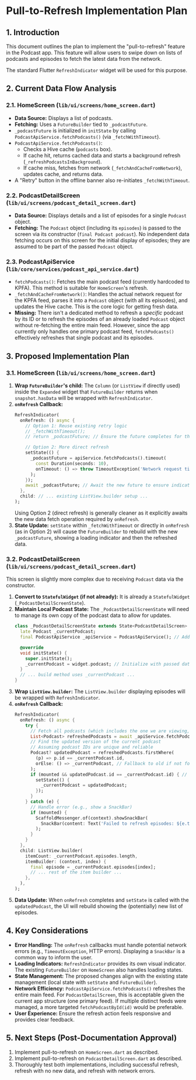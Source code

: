 # Pull-to-Refresh Implementation Plan

## 1. Introduction

This document outlines the plan to implement the "pull-to-refresh" feature in the Podcast app. This feature will allow users to swipe down on lists of podcasts and episodes to fetch the latest data from the network.

The standard Flutter `RefreshIndicator` widget will be used for this purpose.

## 2. Current Data Flow Analysis

### 2.1. HomeScreen (`lib/ui/screens/home_screen.dart`)

-   **Data Source:** Displays a list of podcasts.
-   **Fetching:** Uses a `FutureBuilder` tied to `_podcastFuture`.
-   `_podcastFuture` is initialized in `initState` by calling `PodcastApiService.fetchPodcasts()` (via `_fetchWithTimeout`).
-   `PodcastApiService.fetchPodcasts()`:
    -   Checks a Hive cache (`podcasts` box).
    -   If cache hit, returns cached data and starts a background refresh (`_refreshPodcastsInBackground`).
    -   If cache miss, fetches from network (`_fetchAndCacheFromNetwork`), updates cache, and returns data.
-   A "Retry" button in the offline banner also re-initiates `_fetchWithTimeout`.

### 2.2. PodcastDetailScreen (`lib/ui/screens/podcast_detail_screen.dart`)

-   **Data Source:** Displays details and a list of episodes for a single `Podcast` object.
-   **Fetching:** The `Podcast` object (including its `episodes`) is passed to the screen via its constructor (`final Podcast podcast`). No independent data fetching occurs on this screen for the initial display of episodes; they are assumed to be part of the passed `Podcast` object.

### 2.3. PodcastApiService (`lib/core/services/podcast_api_service.dart`)

-   `fetchPodcasts()`: Fetches the main podcast feed (currently hardcoded to KPFA). This method is suitable for `HomeScreen`'s refresh.
-   `_fetchAndCacheFromNetwork()`: Handles the actual network request for the KPFA feed, parses it into a `Podcast` object (with all its episodes), and updates the Hive cache. This is the core logic for getting fresh data.
-   **Missing:** There isn't a dedicated method to refresh a *specific* podcast by its ID or to refresh the episodes of an already loaded `Podcast` object without re-fetching the entire main feed. However, since the app currently only handles one primary podcast feed, `fetchPodcasts()` effectively refreshes that single podcast and its episodes.

## 3. Proposed Implementation Plan

### 3.1. HomeScreen (`lib/ui/screens/home_screen.dart`)

1.  **Wrap `FutureBuilder`'s child:** The `Column` (or `ListView` if directly used) inside the `Expanded` widget that `FutureBuilder` returns when `snapshot.hasData` will be wrapped with `RefreshIndicator`.
2.  **`onRefresh` Callback:**
    ```dart
    RefreshIndicator(
      onRefresh: () async {
        // Option 1: Reuse existing retry logic
        // _fetchWithTimeout(); 
        // return _podcastFuture; // Ensure the future completes for the indicator

        // Option 2: More direct refresh
        setState(() {
          _podcastFuture = apiService.fetchPodcasts().timeout(
            const Duration(seconds: 10),
            onTimeout: () => throw TimeoutException('Network request timed out'),
          );
        });
        await _podcastFuture; // Await the new future to ensure indicator shows
      },
      child: // ... existing ListView.builder setup ...
    );
    ```
    Using Option 2 (direct refresh) is generally cleaner as it explicitly awaits the new data fetch operation required by `onRefresh`.
3.  **State Update:** `setState` within `_fetchWithTimeout` or directly in `onRefresh` (as in Option 2) will cause the `FutureBuilder` to rebuild with the new `_podcastFuture`, showing a loading indicator and then the refreshed data.

### 3.2. PodcastDetailScreen (`lib/ui/screens/podcast_detail_screen.dart`)

This screen is slightly more complex due to receiving `Podcast` data via the constructor.

1.  **Convert to `StatefulWidget` (if not already):** It is already a `StatefulWidget` (`_PodcastDetailScreenState`).
2.  **Maintain Local Podcast State:** The `_PodcastDetailScreenState` will need to manage its own copy of the podcast data to allow for updates.
    ```dart
    class _PodcastDetailScreenState extends State<PodcastDetailScreen> {
      late Podcast _currentPodcast;
      final PodcastApiService _apiService = PodcastApiService(); // Add service instance

      @override
      void initState() {
        super.initState();
        _currentPodcast = widget.podcast; // Initialize with passed data
      }
      // ... build method uses _currentPodcast ...
    }
    ```
3.  **Wrap `ListView.builder`:** The `ListView.builder` displaying episodes will be wrapped with `RefreshIndicator`.
4.  **`onRefresh` Callback:**
    ```dart
    RefreshIndicator(
      onRefresh: () async {
        try {
          // Fetch all podcasts (which includes the one we are viewing, updated)
          List<Podcast> refreshedPodcasts = await _apiService.fetchPodcasts(); 
          // Find the updated version of the current podcast
          // Assuming podcast IDs are unique and reliable
          Podcast? updatedPodcast = refreshedPodcasts.firstWhere(
            (p) => p.id == _currentPodcast.id,
            orElse: () => _currentPodcast, // Fallback to old if not found (should not happen)
          );
          if (mounted && updatedPodcast.id == _currentPodcast.id) { // Check if still mounted and ID matches
            setState(() {
              _currentPodcast = updatedPodcast;
            });
          }
        } catch (e) {
          // Handle error (e.g., show a SnackBar)
          if (mounted) {
            ScaffoldMessenger.of(context).showSnackBar(
              SnackBar(content: Text('Failed to refresh episodes: ${e.toString()}')),
            );
          }
        }
      },
      child: ListView.builder(
        itemCount: _currentPodcast.episodes.length,
        itemBuilder: (context, index) {
          final episode = _currentPodcast.episodes[index];
          // ... rest of the item builder ...
        },
      ),
    );
    ```
5.  **Data Update:** When `onRefresh` completes and `setState` is called with the `updatedPodcast`, the UI will rebuild showing the (potentially) new list of episodes.

## 4. Key Considerations

-   **Error Handling:** The `onRefresh` callbacks must handle potential network errors (e.g., `TimeoutException`, HTTP errors). Displaying a `SnackBar` is a common way to inform the user.
-   **Loading Indicators:** `RefreshIndicator` provides its own visual indicator. The existing `FutureBuilder` on `HomeScreen` also handles loading states.
-   **State Management:** The proposed changes align with the existing state management (local state with `setState` and `FutureBuilder`).
-   **Network Efficiency:** `PodcastApiService.fetchPodcasts()` refreshes the entire main feed. For `PodcastDetailScreen`, this is acceptable given the current app structure (one primary feed). If multiple distinct feeds were managed, a more targeted `fetchPodcastById(id)` would be preferable.
-   **User Experience:** Ensure the refresh action feels responsive and provides clear feedback.

## 5. Next Steps (Post-Documentation Approval)

1.  Implement pull-to-refresh on `HomeScreen.dart` as described.
2.  Implement pull-to-refresh on `PodcastDetailScreen.dart` as described.
3.  Thoroughly test both implementations, including successful refresh, refresh with no new data, and refresh with network errors.
